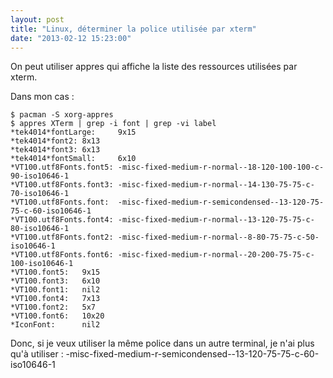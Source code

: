 ```yaml
---
layout: post
title: "Linux, déterminer la police utilisée par xterm"
date: "2013-02-12 15:23:00"
---
```

On peut utiliser appres qui affiche la liste des ressources utilisées par xterm.

Dans mon cas :


```
$ pacman -S xorg-appres
$ appres XTerm | grep -i font | grep -vi label
*tek4014*fontLarge:     9x15
*tek4014*font2: 8x13
*tek4014*font3: 6x13
*tek4014*fontSmall:     6x10
*VT100.utf8Fonts.font5: -misc-fixed-medium-r-normal--18-120-100-100-c-90-iso10646-1
*VT100.utf8Fonts.font3: -misc-fixed-medium-r-normal--14-130-75-75-c-70-iso10646-1
*VT100.utf8Fonts.font:  -misc-fixed-medium-r-semicondensed--13-120-75-75-c-60-iso10646-1
*VT100.utf8Fonts.font4: -misc-fixed-medium-r-normal--13-120-75-75-c-80-iso10646-1
*VT100.utf8Fonts.font2: -misc-fixed-medium-r-normal--8-80-75-75-c-50-iso10646-1
*VT100.utf8Fonts.font6: -misc-fixed-medium-r-normal--20-200-75-75-c-100-iso10646-1
*VT100.font5:   9x15
*VT100.font3:   6x10
*VT100.font1:   nil2
*VT100.font4:   7x13
*VT100.font2:   5x7
*VT100.font6:   10x20
*IconFont:      nil2
```


Donc, si je veux utiliser la même police dans un autre terminal, je n'ai plus qu'à utiliser : -misc-fixed-medium-r-semicondensed--13-120-75-75-c-60-iso10646-1

<div style="height: 0; overflow: hidden;">appres pacman xterm</div>

